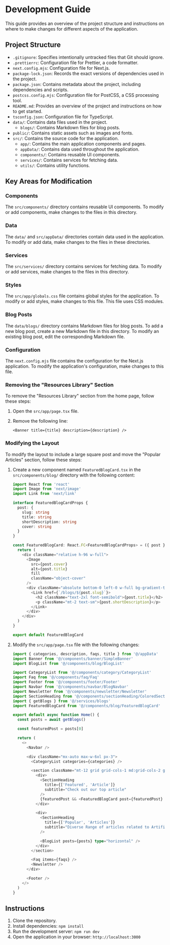 # Development Guide

This guide provides an overview of the project structure and instructions on where to make changes for different aspects of the application.

## Project Structure

-   `.gitignore`: Specifies intentionally untracked files that Git should ignore.
-   `.prettierrc`: Configuration file for Prettier, a code formatter.
-   `next.config.mjs`: Configuration file for Next.js.
-   `package-lock.json`: Records the exact versions of dependencies used in the project.
-   `package.json`: Contains metadata about the project, including dependencies and scripts.
-   `postcss.config.mjs`: Configuration file for PostCSS, a CSS processing tool.
-   `README.md`: Provides an overview of the project and instructions on how to get started.
-   `tsconfig.json`: Configuration file for TypeScript.
-   `data/`: Contains data files used in the project.
    -   `blogs/`: Contains Markdown files for blog posts.
-   `public/`: Contains static assets such as images and fonts.
-   `src/`: Contains the source code for the application.
    -   `app/`: Contains the main application components and pages.
    -   `appData/`: Contains data used throughout the application.
    -   `components/`: Contains reusable UI components.
    -   `services/`: Contains services for fetching data.
    -   `utils/`: Contains utility functions.

## Key Areas for Modification

### Components

The `src/components/` directory contains reusable UI components. To modify or add components, make changes to the files in this directory.

### Data

The `data/` and `src/appData/` directories contain data used in the application. To modify or add data, make changes to the files in these directories.

### Services

The `src/services/` directory contains services for fetching data. To modify or add services, make changes to the files in this directory.

### Styles

The `src/app/globals.css` file contains global styles for the application. To modify or add styles, make changes to this file. This file uses CSS modules.

### Blog Posts

The `data/blogs/` directory contains Markdown files for blog posts. To add a new blog post, create a new Markdown file in this directory. To modify an existing blog post, edit the corresponding Markdown file.

### Configuration

The `next.config.mjs` file contains the configuration for the Next.js application. To modify the application's configuration, make changes to this file.

### Removing the "Resources Library" Section

To remove the "Resources Library" section from the home page, follow these steps:

1.  Open the `src/app/page.tsx` file.
2.  Remove the following line:

    ```
    <Banner title={title} description={description} />
    ```

### Modifying the Layout

To modify the layout to include a large square post and move the "Popular Articles" section, follow these steps:

1.  Create a new component named `FeaturedBlogCard.tsx` in the `src/components/blog/` directory with the following content:

    ```typescript
    import React from 'react'
    import Image from 'next/image'
    import Link from 'next/link'

    interface FeaturedBlogCardProps {
      post: {
        slug: string
        title: string
        shortDescription: string
        cover: string
      }
    }

    const FeaturedBlogCard: React.FC<FeaturedBlogCardProps> = ({ post }) => {
      return (
        <div className="relative h-96 w-full">
          <Image
            src={post.cover}
            alt={post.title}
            fill
            className="object-cover"
          />
          <div className="absolute bottom-0 left-0 w-full bg-gradient-to-t from-black to-transparent p-6 text-white">
            <Link href={`/blogs/${post.slug}`}>
              <h2 className="text-2xl font-semibold">{post.title}</h2>
              <p className="mt-2 text-sm">{post.shortDescription}</p>
            </Link>
          </div>
        </div>
      )
    }

    export default FeaturedBlogCard
    ```

2.  Modify the `src/app/page.tsx` file with the following changes:

    ```typescript
    import { categories, description, faqs, title } from '@/appData'
    import Banner from '@/components/banner/SimpleBanner'
    import BlogList from '@/components/blog/BlogList'
    
    import CategoryList from '@/components/category/CategoryList'
    import Faq from '@/components/faq/Faq'
    import Footer from '@/components/footer/Footer'
    import Navbar from '@/components/navbar/BlogNavbar'
    import Newsletter from '@/components/newsletter/Newsletter'
    import SectionHeading from '@/components/sectionHeading/ColoredSectionHeading'
    import { getBlogs } from '@/services/blogs'
    import FeaturedBlogCard from '@/components/blog/FeaturedBlogCard'

    export default async function Home() {
      const posts = await getBlogs()

      const featuredPost = posts[0]

      return (
        <>
          <Navbar />

          <div className="mx-auto max-w-6xl px-3">
            <CategoryList categories={categories} />

            <section className="mt-12 grid grid-cols-1 md:grid-cols-2 gap-12">
              <div>
                <SectionHeading
                  title={['Featured', 'Article']}
                  subtitle="Check out our top article"
                />
                {featuredPost && <FeaturedBlogCard post={featuredPost} />}
              </div>

              <div>
                <SectionHeading
                  title={['Popular', 'Articles']}
                  subtitle="Diverse Range of articles related to Artificial Intelligence"
                />

                <BlogList posts={posts} type="horizontal" />
              </div>
            </section>

            <Faq items={faqs} />
            <Newsletter />
          </div>

          <Footer />
        </>
      )
    }
    ```

## Instructions

1.  Clone the repository.
2.  Install dependencies: `npm install`
3.  Run the development server: `npm run dev`
4.  Open the application in your browser: `http://localhost:3000`
